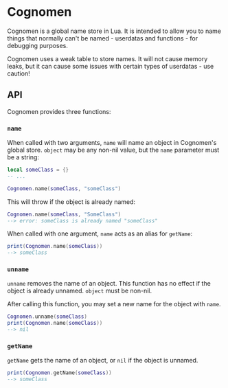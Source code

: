 # Cognomen
Cognomen is a global name store in Lua. It is intended to allow you to name things that normally can't be named - userdatas and functions - for debugging purposes.

Cognomen uses a weak table to store names. It will not cause memory leaks, but it can cause some issues with certain types of userdatas - use caution!

## API
Cognomen provides three functions:

### `name`
When called with two arguments, `name` will name an object in Cognomen's global store. `object` may be any non-nil value, but the `name` parameter must be a string:
```lua
local someClass = {}
-- ...

Cognomen.name(someClass, "someClass")
```

This will throw if the object is already named:
```lua
Cognomen.name(someClass, "SomeClass")
--> error: someClass is already named "someClass"
```

When called with one argument, `name` acts as an alias for `getName`:
```lua
print(Cognomen.name(someClass))
--> someClass
```

### `unname`
`unname` removes the name of an object. This function has no effect if the object is already unnamed. `object` must be non-nil.

After calling this function, you may set a new name for the object with `name`.

```lua
Cognomen.unname(someClass)
print(Cognomen.name(someClass))
--> nil
```

### `getName`
`getName` gets the name of an object, or `nil` if the object is unnamed.

```lua
print(Cognomen.getName(someClass))
--> someClass
```
